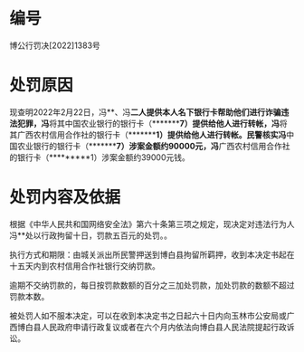 # 编号

博公行罚决[2022]1383号

# 处罚原因

现查明2022年2月22日，冯**、冯**二人提供本人名下银行卡帮助他们进行诈骗违法犯罪，冯**将其中国农业银行的银行卡（*********7）提供给他人进行转帐，冯**将其广西农村信用合作社的银行卡（*********1）提供给他人进行转帐。民警核实冯**中国农业银行的银行卡（*********7）涉案金额约90000元，冯**广西农村信用合作社的银行卡（*********1）涉案金额约39000元钱。

# 处罚内容及依据

根据《中华人民共和国网络安全法》第六十条第三项之规定，现决定对违法行为人冯**处以行政拘留十日，罚款五百元的处罚。。

执行方式和期限：由城关派出所民警押送到博白县拘留所羁押，收到本决定书起在十五天内到农村信用合作社银行交纳罚款。

逾期不交纳罚款的，每日按罚款数额的百分之三加处罚款，加处罚款的数额不超过罚款本数。

被处罚人如不服本决定，可以在收到本决定书之日起六十日内向玉林市公安局或广西博白县人民政府申请行政复议或者在六个月内依法向博白县人民法院提起行政诉讼。